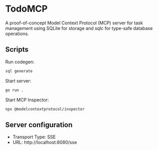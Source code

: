 # TodoMCP

A proof-of-concept Model Context Protocol (MCP) server for task management using SQLite for storage and sqlc for type-safe database operations.

## Scripts

Run codegen:

```bash
sql generate
```

Start server:

```bash
go run .
```

Start MCP Inspector:

```bash
npx @modelcontextprotocol/inspector
```

## Server configuration

- Transport Type: SSE
- URL: http://localhost:8080/sse
